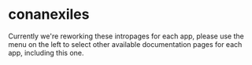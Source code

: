 # conanexiles

Currently we're reworking these intropages for each app, please use the menu on the left to select other available documentation pages for each app, including this one.
